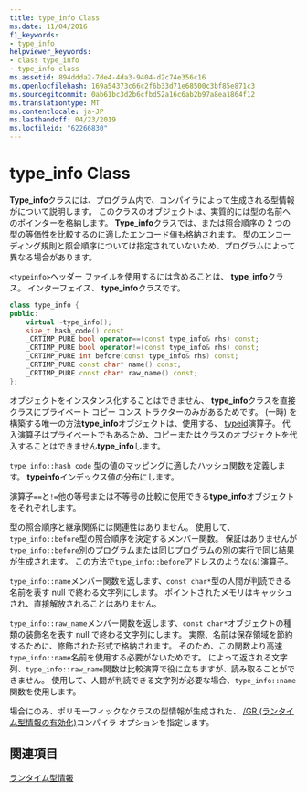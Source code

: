 ```yaml
---
title: type_info Class
ms.date: 11/04/2016
f1_keywords:
- type_info
helpviewer_keywords:
- class type_info
- type_info class
ms.assetid: 894ddda2-7de4-4da3-9404-d2c74e356c16
ms.openlocfilehash: 169a54373c66c2f6b33d71e68500c3bf85e871c3
ms.sourcegitcommit: 0ab61bc3d2b6cfbd52a16c6ab2b97a8ea1864f12
ms.translationtype: MT
ms.contentlocale: ja-JP
ms.lasthandoff: 04/23/2019
ms.locfileid: "62266830"
---
```

# <a name="typeinfo-class"></a>type_info Class

**Type_info**クラスには、プログラム内で、コンパイラによって生成される型情報がについて説明します。 このクラスのオブジェクトは、実質的には型の名前へのポインターを格納します。 **Type_info**クラスでは、または照合順序の 2 つの型の等価性を比較するのに適したエンコード値も格納されます。 型のエンコーディング規則と照合順序については指定されていないため、プログラムによって異なる場合があります。

`<typeinfo>`ヘッダー ファイルを使用するには含めることは、 **type_info**クラス。 インターフェイス、 **type_info**クラスです。

```cpp
class type_info {
public:
    virtual ~type_info();
    size_t hash_code() const
    _CRTIMP_PURE bool operator==(const type_info& rhs) const;
    _CRTIMP_PURE bool operator!=(const type_info& rhs) const;
    _CRTIMP_PURE int before(const type_info& rhs) const;
    _CRTIMP_PURE const char* name() const;
    _CRTIMP_PURE const char* raw_name() const;
};
```

オブジェクトをインスタンス化することはできません、 **type_info**クラスを直接クラスにプライベート コピー コンス トラクターのみがあるためです。 (一時) を構築する唯一の方法**type_info**オブジェクトは、使用する、 [typeid](../cpp/typeid-operator.md)演算子。 代入演算子はプライベートでもあるため、コピーまたはクラスのオブジェクトを代入することはできません**type_info**します。

`type_info::hash_code` 型の値のマッピングに適したハッシュ関数を定義します。 **typeinfo**インデックス値の分布にします。

演算子`==`と`!=`他の等号または不等号の比較に使用できる**type_info**オブジェクトをそれぞれします。

型の照合順序と継承関係には関連性はありません。 使用して、`type_info::before`型の照合順序を決定するメンバー関数。 保証はありませんが`type_info::before`別のプログラムまたは同じプログラムの別の実行で同じ結果が生成されます。 この方法で`type_info::before`アドレスのような`(&)`演算子。

`type_info::name`メンバー関数を返します、`const char*`型の人間が判読できる名前を表す null で終わる文字列にします。 ポイントされたメモリはキャッシュされ、直接解放されることはありません。

`type_info::raw_name`メンバー関数を返します、`const char*`オブジェクトの種類の装飾名を表す null で終わる文字列にします。 実際、名前は保存領域を節約するために、修飾された形式で格納されます。 そのため、この関数より高速`type_info::name`名前を使用する必要がないためです。 によって返される文字列、`type_info::raw_name`関数は比較演算で役に立ちますが、読み取ることができません。 使用して、人間が判読できる文字列が必要な場合、`type_info::name`関数を使用します。

場合にのみ、ポリモーフィックなクラスの型情報が生成された、 [/GR (ランタイム型情報の有効化)](../build/reference/gr-enable-run-time-type-information.md)コンパイラ オプションを指定します。

## <a name="see-also"></a>関連項目

[ランタイム型情報](../cpp/run-time-type-information.md)